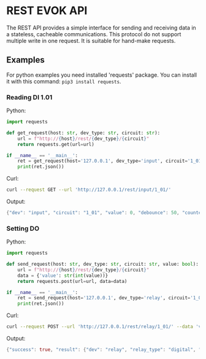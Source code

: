 # REST EVOK API

The REST API provides a simple interface for sending and receiving data in a stateless, cacheable communications. This protocol do not support multiple write in one request. It is suitable for hand-make requests.

## Examples

For python examples you need installed 'requests' package. You can install it with this command: `pip3 install requests`.

### Reading DI 1.01

Python:

```python
import requests

def get_request(host: str, dev_type: str, circuit: str):
    url = f"http://{host}/rest/{dev_type}/{circuit}"
    return requests.get(url=url)

if __name__ == '__main__':
    ret = get_request(host='127.0.0.1', dev_type='input', circuit='1_01')
    print(ret.json())
```

Curl:

```bash
curl --request GET --url 'http://127.0.0.1/rest/input/1_01/'
```

Output:

```rs
{"dev": "input", "circuit": "1_01", "value": 0, "debounce": 50, "counter_modes": ["Enabled", "Disabled"], "counter_mode": "Enabled", "counter": 0, "mode": "Simple", "modes": ["Simple", "DirectSwitch"], "glob_dev_id": 2}
```

### Setting DO

Python:

```python
import requests

def send_request(host: str, dev_type: str, circuit: str, value: bool):
    url = f"http://{host}/rest/{dev_type}/{circuit}"
    data = {'value': str(int(value))}
    return requests.post(url=url, data=data)

if __name__ == '__main__':
    ret = send_request(host='127.0.0.1', dev_type='relay', circuit='1_01', value=True)
    print(ret.json())
```

Curl:

```bash
curl --request POST --url 'http://127.0.0.1/rest/relay/1_01/' --data 'value=1'
```

Output:

```rs
{"success": true, "result": {"dev": "relay", "relay_type": "digital", "circuit": "1_01", "value": 1, "pending": false, "mode": "Simple", "modes": ["Simple", "PWM"], "glob_dev_id": 2, "pwm_freq": 4800.0, "pwm_duty": 0}}
```
